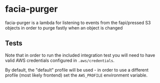 # facia-purger

facia-purger is a lambda for listening to events from the fapi/pressed S3 objects in order to purge fastly when an object is changed

## Tests

Note that in order to run the included integration test you will need to have valid AWS credentials configured in `.aws/credentials`.

By default, the "default" profile will be used - in order to use a different profile (most likely frontend) set the `AWS_PROFILE` environment variable.
